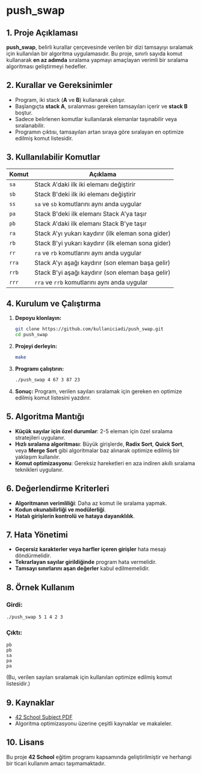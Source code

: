 # push_swap

## 1. Proje Açıklaması
**push_swap**, belirli kurallar çerçevesinde verilen bir dizi tamsayıyı sıralamak için kullanılan bir algoritma uygulamasıdır. Bu proje, sınırlı sayıda komut kullanarak **en az adımda** sıralama yapmayı amaçlayan verimli bir sıralama algoritması geliştirmeyi hedefler.

## 2. Kurallar ve Gereksinimler
- Program, iki stack (**A** ve **B**) kullanarak çalışır.
- Başlangıçta **stack A**, sıralanması gereken tamsayıları içerir ve **stack B** boştur.
- Sadece belirlenen komutlar kullanılarak elemanlar taşınabilir veya sıralanabilir.
- Programın çıktısı, tamsayıları artan sıraya göre sıralayan en optimize edilmiş komut listesidir.

## 3. Kullanılabilir Komutlar

| Komut | Açıklama |
|--------|-----------|
| `sa` | Stack A'daki ilk iki elemanı değiştirir |
| `sb` | Stack B'deki ilk iki elemanı değiştirir |
| `ss` | `sa` ve `sb` komutlarını aynı anda uygular |
| `pa` | Stack B'deki ilk elemanı Stack A'ya taşır |
| `pb` | Stack A'daki ilk elemanı Stack B'ye taşır |
| `ra` | Stack A'yı yukarı kaydırır (ilk eleman sona gider) |
| `rb` | Stack B'yi yukarı kaydırır (ilk eleman sona gider) |
| `rr` | `ra` ve `rb` komutlarını aynı anda uygular |
| `rra` | Stack A'yı aşağı kaydırır (son eleman başa gelir) |
| `rrb` | Stack B'yi aşağı kaydırır (son eleman başa gelir) |
| `rrr` | `rra` ve `rrb` komutlarını aynı anda uygular |

## 4. Kurulum ve Çalıştırma
1. **Depoyu klonlayın:**
   ```sh
   git clone https://github.com/kullaniciadi/push_swap.git
   cd push_swap
   ```
2. **Projeyi derleyin:**
   ```sh
   make
   ```
3. **Programı çalıştırın:**
   ```sh
   ./push_swap 4 67 3 87 23
   ```
4. **Sonuç:** Program, verilen sayıları sıralamak için gereken en optimize edilmiş komut listesini yazdırır.

## 5. Algoritma Mantığı
- **Küçük sayılar için özel durumlar**: 2-5 eleman için özel sıralama stratejileri uygulanır.
- **Hızlı sıralama algoritması**: Büyük girişlerde, **Radix Sort**, **Quick Sort**, veya **Merge Sort** gibi algoritmalar baz alınarak optimize edilmiş bir yaklaşım kullanılır.
- **Komut optimizasyonu**: Gereksiz hareketleri en aza indiren akıllı sıralama teknikleri uygulanır.

## 6. Değerlendirme Kriterleri
- **Algoritmanın verimliliği**: Daha az komut ile sıralama yapmak.
- **Kodun okunabilirliği ve modülerliği**.
- **Hatalı girişlerin kontrolü ve hataya dayanıklılık**.

## 7. Hata Yönetimi
- **Geçersiz karakterler veya harfler içeren girişler** hata mesajı döndürmelidir.
- **Tekrarlayan sayılar girildiğinde** program hata vermelidir.
- **Tamsayı sınırlarını aşan değerler** kabul edilmemelidir.

## 8. Örnek Kullanım
### Girdi:
```sh
./push_swap 5 1 4 2 3
```
### Çıktı:
```
pb
pb
sa
pa
pa
```
(Bu, verilen sayıları sıralamak için kullanılan optimize edilmiş komut listesidir.)

## 9. Kaynaklar
- [42 School Subject PDF](https://github.com/42docs/push_swap)
- Algoritma optimizasyonu üzerine çeşitli kaynaklar ve makaleler.

## 10. Lisans
Bu proje **42 School** eğitim programı kapsamında geliştirilmiştir ve herhangi bir ticari kullanım amacı taşımamaktadır.

